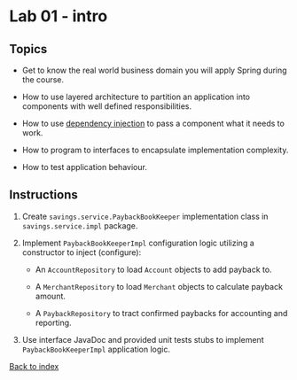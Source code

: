 Lab 01 - intro
==
Topics
--
* Get to know the real world business domain you will apply Spring during the course.

* How to use layered architecture to partition an application into components with well defined responsibilities.

* How to use [dependency injection][1] to pass a component what it needs to work.

* How to program to interfaces to encapsulate implementation complexity.

* How to test application behaviour.

Instructions
--
1. Create `savings.service.PaybackBookKeeper` implementation class in `savings.service.impl` package.

2. Implement `PaybackBookKeeperImpl` configuration logic utilizing a constructor to inject (configure):

    * An `AccountRepository` to load `Account` objects to add payback to.

    * A `MerchantRepository` to load `Merchant` objects to calculate payback amount.

    * A `PaybackRepository` to tract confirmed paybacks for accounting and reporting.

3. Use interface JavaDoc and provided unit tests stubs to implement `PaybackBookKeeperImpl` application logic.

[Back to index](..)

 [1]: http://docs.spring.io/spring/docs/3.2.6.RELEASE/spring-framework-reference/html/beans.html#overview-dependency-injection

